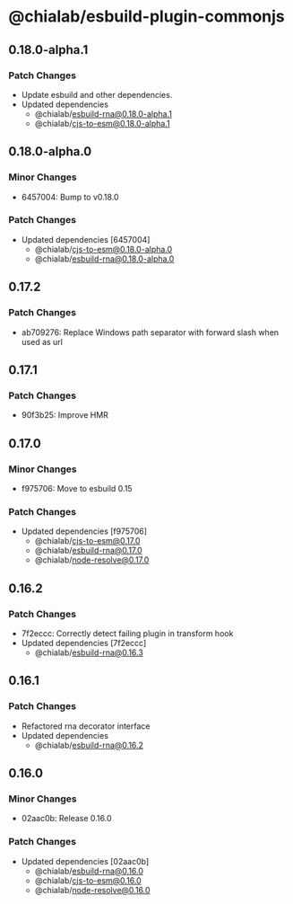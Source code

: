 # @chialab/esbuild-plugin-commonjs

## 0.18.0-alpha.1

### Patch Changes

- Update esbuild and other dependencies.
- Updated dependencies
  - @chialab/esbuild-rna@0.18.0-alpha.1
  - @chialab/cjs-to-esm@0.18.0-alpha.1

## 0.18.0-alpha.0

### Minor Changes

- 6457004: Bump to v0.18.0

### Patch Changes

- Updated dependencies [6457004]
  - @chialab/cjs-to-esm@0.18.0-alpha.0
  - @chialab/esbuild-rna@0.18.0-alpha.0

## 0.17.2

### Patch Changes

- ab709276: Replace Windows path separator with forward slash when used as url

## 0.17.1

### Patch Changes

- 90f3b25: Improve HMR

## 0.17.0

### Minor Changes

- f975706: Move to esbuild 0.15

### Patch Changes

- Updated dependencies [f975706]
  - @chialab/cjs-to-esm@0.17.0
  - @chialab/esbuild-rna@0.17.0
  - @chialab/node-resolve@0.17.0

## 0.16.2

### Patch Changes

- 7f2eccc: Correctly detect failing plugin in transform hook
- Updated dependencies [7f2eccc]
  - @chialab/esbuild-rna@0.16.3

## 0.16.1

### Patch Changes

- Refactored rna decorator interface
- Updated dependencies
  - @chialab/esbuild-rna@0.16.2

## 0.16.0

### Minor Changes

- 02aac0b: Release 0.16.0

### Patch Changes

- Updated dependencies [02aac0b]
  - @chialab/esbuild-rna@0.16.0
  - @chialab/cjs-to-esm@0.16.0
  - @chialab/node-resolve@0.16.0
